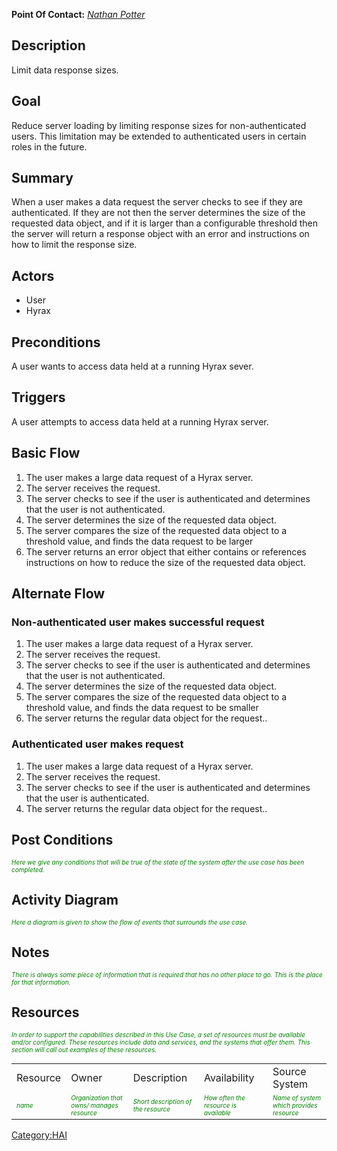 **Point Of Contact:** *[Nathan Potter](User:ndp "wikilink")*

## Description

Limit data response sizes.

## Goal

Reduce server loading by limiting response sizes for non-authenticated
users. This limitation may be extended to authenticated users in certain
roles in the future.

## Summary

When a user makes a data request the server checks to see if they are
authenticated. If they are not then the server determines the size of
the requested data object, and if it is larger than a configurable
threshold then the server will return a response object with an error
and instructions on how to limit the response size.

## Actors

- User
- Hyrax

## Preconditions

A user wants to access data held at a running Hyrax sever.

## Triggers

A user attempts to access data held at a running Hyrax server.

## Basic Flow

1.  The user makes a large data request of a Hyrax server.
2.  The server receives the request.
3.  The server checks to see if the user is authenticated and determines
    that the user is not authenticated.
4.  The server determines the size of the requested data object.
5.  The server compares the size of the requested data object to a
    threshold value, and finds the data request to be larger
6.  The server returns an error object that either contains or
    references instructions on how to reduce the size of the requested
    data object.

## Alternate Flow

### Non-authenticated user makes successful request

1.  The user makes a large data request of a Hyrax server.
2.  The server receives the request.
3.  The server checks to see if the user is authenticated and determines
    that the user is not authenticated.
4.  The server determines the size of the requested data object.
5.  The server compares the size of the requested data object to a
    threshold value, and finds the data request to be smaller
6.  The server returns the regular data object for the request..

### Authenticated user makes request

1.  The user makes a large data request of a Hyrax server.
2.  The server receives the request.
3.  The server checks to see if the user is authenticated and determines
    that the user is authenticated.
4.  The server returns the regular data object for the request..

## Post Conditions

<font size="-2" color="green">*Here we give any conditions that will be
true of the state of the system after the use case has been
completed.*</font>

## Activity Diagram

<font size="-2" color="green">*Here a diagram is given to show the flow
of events that surrounds the use case.*</font>

## Notes

<font size="-2" color="green">*There is always some piece of information
that is required that has no other place to go. This is the place for
that information.*</font>

## Resources

<font size="-2" color="green">*In order to support the capabilities
described in this Use Case, a set of resources must be available and/or
configured. These resources include data and services, and the systems
that offer them. This section will call out examples of these
resources.*</font>

|                                             |                                                                                 |                                                                          |                                                                            |                                                                               |
|---------------------------------------------|---------------------------------------------------------------------------------|--------------------------------------------------------------------------|----------------------------------------------------------------------------|-------------------------------------------------------------------------------|
| Resource                                    | Owner                                                                           | Description                                                              | Availability                                                               | Source System                                                                 |
| <font size="-2" color="green">*name*</font> | <font size="-2" color="green">*Organization that owns/ manages resource*</font> | <font size="-2" color="green">*Short description of the resource*</font> | <font size="-2" color="green">*How often the resource is available*</font> | <font size="-2" color="green">*Name of system which provides resource*</font> |

[Category:HAI](Category:HAI "wikilink")